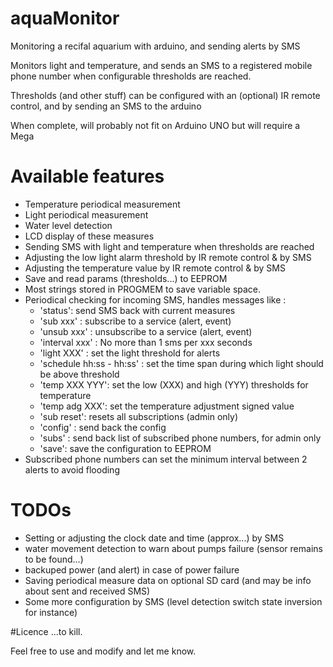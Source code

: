 # aquaMonitor
Monitoring a recifal aquarium with arduino, and sending alerts by SMS

Monitors light and temperature, and sends an SMS to a registered mobile phone number when configurable thresholds are reached.

Thresholds (and other stuff) can be configured with an (optional) IR remote control, and by sending an SMS to the arduino


When complete, will probably not fit on Arduino UNO but will require a Mega

# Available features
* Temperature periodical measurement
* Light periodical measurement
* Water level detection
* LCD display of these measures
* Sending SMS with light and temperature when thresholds are reached
* Adjusting the low light alarm threshold by IR remote control & by SMS
* Adjusting the temperature value by IR remote control & by SMS
* Save and read params (thresholds...) to EEPROM
* Most strings stored in PROGMEM to save variable space.
* Periodical checking for incoming SMS, handles messages like :
  * 'status': send SMS back with current measures
  * 'sub xxx' : subscribe to a service (alert, event)
  * 'unsub xxx' : unsubscribe to a service (alert, event)
  * 'interval xxx' : No more than 1 sms per xxx seconds
  * 'light XXX' : set the light threshold for alerts
  * 'schedule hh:ss - hh:ss' : set the time span during which light should be above threshold
  * 'temp XXX YYY': set the low (XXX) and high (YYY) thresholds for temperature
  * 'temp adg XXX': set the temperature adjustment signed value
  * 'sub reset': resets all subscriptions (admin only)
  * 'config' : send back the config
  * 'subs' : send back list of subscribed phone numbers, for admin only
  * 'save': save the configuration to EEPROM
* Subscribed phone numbers can set the minimum interval between 2 alerts to avoid flooding


# TODOs
* Setting or adjusting the clock date and time (approx...) by SMS
* water movement detection to warn about pumps failure (sensor remains to be found...) 
* backuped power (and alert) in case of power failure
* Saving periodical measure data on optional SD card (and may be info about sent and received SMS)
* Some more configuration by SMS (level detection switch state inversion for instance)

#Licence
...to kill.

Feel free to use and modify and let me know.

